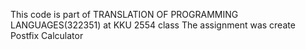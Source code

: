 This code is part of TRANSLATION OF PROGRAMMING LANGUAGES(322351) at KKU 2554 class
The assignment was create Postfix Calculator